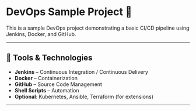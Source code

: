 

# DevOps Sample Project 🚀

This is a sample DevOps project demonstrating a basic CI/CD pipeline using Jenkins, Docker, and GitHub.

---

## 🔧 Tools & Technologies

- **Jenkins** – Continuous Integration / Continuous Delivery
- **Docker** – Containerization
- **GitHub** – Source Code Management
- **Shell Scripts** – Automation
- **Optional**: Kubernetes, Ansible, Terraform (for extensions)

---

